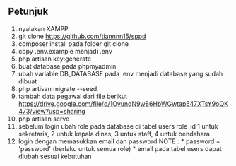 ## Petunjuk

1. nyalakan XAMPP
2. git clone https://github.com/tiannnn15/sppd 
3. composer install pada folder git clone
4. copy .env.example menjadi .env
5. php artisan key:generate
6. buat database pada phpmyadmin
7. ubah variable DB_DATABASE pada .env menjadi database yang sudah dibuat
8. php artisan migrate --seed
9. tambah data pegawai dari file berikut https://drive.google.com/file/d/1OvunqN9w86HbWGwtap547XTsY9oQK473/view?usp=sharing
10. php artisan serve
11. sebelum login ubah role pada database di tabel users role_id 1 untuk sekretaris, 2 untuk kepala dinas, 3 untuk staff, 4 untuk bendahara
12. login dengan memasukkan email dan password
NOTE :    * password = 'password' (berlaku untuk semua role)
          * email pada tabel users dapat diubah sesuai kebutuhan
